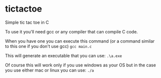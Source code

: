 # tictactoe
Simple tic tac toe in C

To use it you'll need gcc or any compiler that can compile C code.

When you have one you can execute this command (or a command similar to this one if you don't use gcc)
`gcc main.c`

This will generate an executable that you can use:
`.\a.exe`

Of course this will work only if you use windows as your OS but in the case you use either mac or linux you can use:
`./a`
